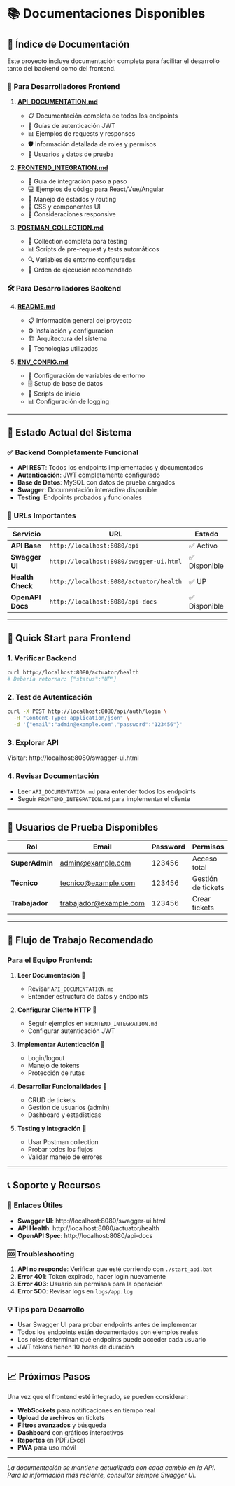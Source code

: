 # 📚 Documentaciones Disponibles

## 📖 Índice de Documentación

Este proyecto incluye documentación completa para facilitar el desarrollo tanto del backend como del frontend.

### 🎯 Para Desarrolladores Frontend

1. **[API_DOCUMENTATION.md](./API_DOCUMENTATION.md)**

   - 📋 Documentación completa de todos los endpoints
   - 🔐 Guías de autenticación JWT
   - 📊 Ejemplos de requests y responses
   - 🛡️ Información detallada de roles y permisos
   - 🧪 Usuarios y datos de prueba

2. **[FRONTEND_INTEGRATION.md](./FRONTEND_INTEGRATION.md)**

   - 🚀 Guía de integración paso a paso
   - 💻 Ejemplos de código para React/Vue/Angular
   - 🔄 Manejo de estados y routing
   - 🎨 CSS y componentes UI
   - 📱 Consideraciones responsive

3. **[POSTMAN_COLLECTION.md](./POSTMAN_COLLECTION.md)**
   - 🧪 Collection completa para testing
   - 📊 Scripts de pre-request y tests automáticos
   - 🔍 Variables de entorno configuradas
   - 📝 Orden de ejecución recomendado

### 🛠️ Para Desarrolladores Backend

4. **[README.md](./README.md)**

   - 📋 Información general del proyecto
   - ⚙️ Instalación y configuración
   - 🏗️ Arquitectura del sistema
   - 🔧 Tecnologías utilizadas

5. **[ENV_CONFIG.md](./ENV_CONFIG.md)**
   - 🔧 Configuración de variables de entorno
   - 🗄️ Setup de base de datos
   - 🚀 Scripts de inicio
   - 📊 Configuración de logging

---

## 🎯 Estado Actual del Sistema

### ✅ Backend Completamente Funcional

- **API REST**: Todos los endpoints implementados y documentados
- **Autenticación**: JWT completamente configurado
- **Base de Datos**: MySQL con datos de prueba cargados
- **Swagger**: Documentación interactiva disponible
- **Testing**: Endpoints probados y funcionales

### 📍 URLs Importantes

| Servicio         | URL                                     | Estado        |
| ---------------- | --------------------------------------- | ------------- |
| **API Base**     | `http://localhost:8080/api`             | ✅ Activo     |
| **Swagger UI**   | `http://localhost:8080/swagger-ui.html` | ✅ Disponible |
| **Health Check** | `http://localhost:8080/actuator/health` | ✅ UP         |
| **OpenAPI Docs** | `http://localhost:8080/api-docs`        | ✅ Disponible |

---

## 🚀 Quick Start para Frontend

### 1. Verificar Backend

```bash
curl http://localhost:8080/actuator/health
# Debería retornar: {"status":"UP"}
```

### 2. Test de Autenticación

```bash
curl -X POST http://localhost:8080/api/auth/login \
  -H "Content-Type: application/json" \
  -d '{"email":"admin@example.com","password":"123456"}'
```

### 3. Explorar API

Visitar: http://localhost:8080/swagger-ui.html

### 4. Revisar Documentación

- Leer `API_DOCUMENTATION.md` para entender todos los endpoints
- Seguir `FRONTEND_INTEGRATION.md` para implementar el cliente

---

## 👥 Usuarios de Prueba Disponibles

| Rol            | Email                  | Password | Permisos           |
| -------------- | ---------------------- | -------- | ------------------ |
| **SuperAdmin** | admin@example.com      | 123456   | Acceso total       |
| **Técnico**    | tecnico@example.com    | 123456   | Gestión de tickets |
| **Trabajador** | trabajador@example.com | 123456   | Crear tickets      |

---

## 🔄 Flujo de Trabajo Recomendado

### Para el Equipo Frontend:

1. **Leer Documentación** 📖

   - Revisar `API_DOCUMENTATION.md`
   - Entender estructura de datos y endpoints

2. **Configurar Cliente HTTP** 🔧

   - Seguir ejemplos en `FRONTEND_INTEGRATION.md`
   - Configurar autenticación JWT

3. **Implementar Autenticación** 🔐

   - Login/logout
   - Manejo de tokens
   - Protección de rutas

4. **Desarrollar Funcionalidades** 🚧

   - CRUD de tickets
   - Gestión de usuarios (admin)
   - Dashboard y estadísticas

5. **Testing y Integración** 🧪
   - Usar Postman collection
   - Probar todos los flujos
   - Validar manejo de errores

---

## 📞 Soporte y Recursos

### 🔗 Enlaces Útiles

- **Swagger UI**: http://localhost:8080/swagger-ui.html
- **API Health**: http://localhost:8080/actuator/health
- **OpenAPI Spec**: http://localhost:8080/api-docs

### 🆘 Troubleshooting

1. **API no responde**: Verificar que esté corriendo con `./start_api.bat`
2. **Error 401**: Token expirado, hacer login nuevamente
3. **Error 403**: Usuario sin permisos para la operación
4. **Error 500**: Revisar logs en `logs/app.log`

### 💡 Tips para Desarrollo

- Usar Swagger UI para probar endpoints antes de implementar
- Todos los endpoints están documentados con ejemplos reales
- Los roles determinan qué endpoints puede acceder cada usuario
- JWT tokens tienen 10 horas de duración

---

## 📈 Próximos Pasos

Una vez que el frontend esté integrado, se pueden considerar:

- **WebSockets** para notificaciones en tiempo real
- **Upload de archivos** en tickets
- **Filtros avanzados** y búsqueda
- **Dashboard** con gráficos interactivos
- **Reportes** en PDF/Excel
- **PWA** para uso móvil

---

_La documentación se mantiene actualizada con cada cambio en la API. Para la información más reciente, consultar siempre Swagger UI._
